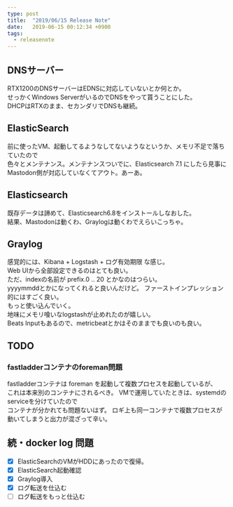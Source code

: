 ```yaml
---
type: post
title:  "2019/06/15 Release Note"
date:   2019-06-15 00:12:34 +0900
tags:
  - releasenote
---
```


## DNSサーバー

RTX1200のDNSサーバーはEDNSに対応していないとか何とか。  
せっかくWindows ServerがいるのでDNSをやって貰うことにした。  
DHCPはRTXのまま、セカンダリでDNSも継続。  

## ElasticSearch

前に使ったVM、起動してるようなしてないようなというか、メモリ不足で落ちていたので  
色々とメンテナンス。メンテナンスついでに、Elasticsearch 7.1 にしたら見事に  
Mastodon側が対応していなくてアウト。あーあ。

## Elasticsearch

既存データは諦めて、Elasticsearch6.8をインストールしなおした。  
結果、Mastodonは動くわ、Graylogは動くわでえらいこっちゃ。   

## Graylog

感覚的には、Kibana + Logstash + ログ有効期限 な感じ。  
Web UIから全部設定できるのはとても良い。  
ただ、indexの名前が prefix.0 .. 20 とかなのはつらい。  
yyyymmddとかになってくれると良いんだけど。 ファーストインプレッション的にはすごく良い。  
もっと使い込んでいく。  
地味にメモリ喰いなlogstashが止めれたのが嬉しい。  
Beats Inputもあるので、metricbeatとかはそのままでも良いのも良い。

## TODO 
### fastladderコンテナのforeman問題

fastladderコンテナは foreman を起動して複数プロセスを起動しているが、  
これは本来別のコンテナにされるべき。 VMで運用していたときは、systemdのserviceを分けていたので  
コンテナが分かれても問題ないはず。
ロギ上も同一コンテナで複数プロセスが動いてしまうと出力が混ざって辛い。

## 続・docker log 問題

- [x] ElasticSearchのVMがHDDにあったので復帰。  
- [x] ElasticSearch起動確認
- [x] Graylog導入
- [x] ログ転送を仕込む
- [ ] ログ転送をもっと仕込む
